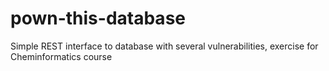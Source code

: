 # pown-this-database
Simple REST interface to database with several vulnerabilities, exercise for Cheminformatics course
